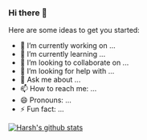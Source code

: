 ### Hi there 👋


Here are some ideas to get you started:

- 🔭 I’m currently working on ...
- 🌱 I’m currently learning ...
- 👯 I’m looking to collaborate on ...
- 🤔 I’m looking for help with ...
- 💬 Ask me about ...
- 📫 How to reach me: ...
- 😄 Pronouns: ...
- ⚡ Fun fact: ...

[![Harsh's github stats](https://github-readme-stats.vercel.app/api?username=Harsh-0911&show_icons=true)](https://github.com/Harsh-0911/github-readme-stats)
